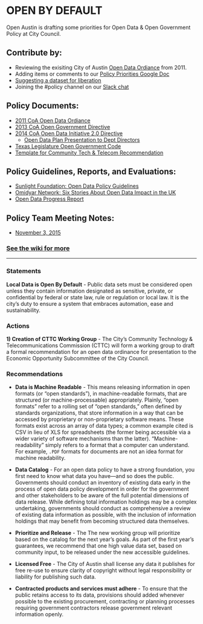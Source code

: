 # OPEN BY DEFAULT 

Open Austin is drafting some priorities for Open Data & Open Government Policy at City Council.

## Contribute by: 
  - Reviewing the exisiting City of Austin [Open Data Ordiance](http://www.ci.austin.tx.us/edims/document.cfm?id=161941) from 2011.
  - Adding items or comments to our [Policy Priorities Google Doc](http://tinyurl.com/oa-policy-priorities)
  - [Suggesting a dataset for liberation](https://github.com/open-austin/liberate-the-data/)
  - Joining the #policy channel on our [Slack chat](http://slack.open-austin.org/)
  
## Policy Documents: 

- [2011 CoA Open Data Ordiance](http://www.ci.austin.tx.us/edims/document.cfm?id=161941)
- [2013 CoA Open Government Directive](http://www.open-austin.org/wp-content/uploads/2013/09/Memo-to-Mayor-and-Council-with-attached-Open-Government-Directive.pdf)
- [2014 CoA Open Data Initiative 2.0 Directive](https://github.com/open-austin/open-by-default/blob/master/2014-CoA-Open-Data-Iniciative-Directive.md)
  - [Open Data Plan Presentation to Dept Directors](https://github.com/open-austin/open-by-default/blob/master/Directors%20-%20Open%20Data%20Initiative%202015-04-07.pdf)
- [Texas Legislature Open Government Code](http://www.statutes.legis.state.tx.us/Docs/GV/htm/GV.552.htm)
- [Template for Community Tech & Telecom Recommendation](https://github.com/open-austin/open-by-default/blob/master/formal-recommendation-template.md)

## Policy Guidelines, Reports, and Evaluations:
- [Sunlight Foundation: Open Data Policy Guidelines](http://sunlightfoundation.com/opendataguidelines/)
- [Omidyar Network: Six Stories About Open Data Impact in the UK](https://www.omidyar.com/sites/default/files/file_archive/insights/Open%20Data_Six%20Stories%20About%20Impact%20in%20the%20UK/OpenData_CaseStudies_Report_complete_DIGITAL_102715.pdf)
- [Open Data Progress Report](http://open-austin.github.io/open-data-progress-report/)

## Policy Team Meeting Notes:

- [November 3, 2015](https://github.com/open-austin/open-by-default/wiki/Notes-from-3-Nov)

### [See the wiki for more](https://github.com/open-austin/open-by-default/wiki)

---

### Statements

**Local Data is Open By Default** - Public data sets must be considered open unless they contain information designated as sensitive, private, or confidential by federal or state law, rule or regulation or local law. It is the city’s duty to ensure a system that embraces automation, ease and sustainability.

### Actions

**1) Creation of CTTC Working Group** - The City’s Community Technology & Telecommunications Commission (CTTC) will form a working group to draft a formal recommendation for an open data ordinance for presentation to the Economic Opportunity Subcommittee of the City Council. 

### Recommendations
  
  -  **Data is Machine Readable** - This means releasing information in open formats (or “open standards”), in machine-readable formats, that are structured (or machine-processable) appropriately. Plainly, “open formats” refer to a rolling set of “open standards,” often defined by standards organizations, that store information in a way that can be accessed by proprietary or non-proprietary software means. These formats exist across an array of data types; a common example cited is CSV in lieu of XLS for spreadsheets (the former being accessible via a wider variety of software mechanisms than the latter). “Machine-readability” simply refers to a format that a computer can understand. For example, `.PDF` formats for documents are not an idea format for machine readability. 

  - **Data Catalog** - For an open data policy to have a strong foundation, you first need to know what data you have—and so does the public. Governments should conduct an inventory of existing data early in the process of open data policy development in order for the government and other stakeholders to be aware of the full potential dimensions of data release. While defining total information holdings may be a complex undertaking, governments should conduct as comprehensive a review of existing data information as possible, with the inclusion of information holdings that may benefit from becoming structured data themselves. 

  - **Prioritize and Release** - The The new working group will prioritize based on the catalog for the next year’s goals. As part of the first year’s guarantees, we recommend that one high value data set, based on community input, to be released under the new accessible guidelines.

  - **Licensed Free** - The City of Austin shall license any data it publishes for free re-use to ensure clarity of copyright without legal responsibility or liability for publishing such data.

  - **Contracted products and services must adhere** - To ensure that the public retains access to its data, provisions should added whenever possible to the existing procurement, contracting or planning processes requiring government contractors release government relevant information openly.
